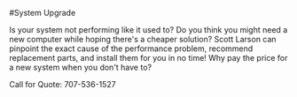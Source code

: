 #System Upgrade

Is your system not performing like it used to? Do you think you might need a new computer while hoping there's a cheaper solution? Scott Larson can pinpoint the exact cause of the performance problem, recommend replacement parts, and install them for you in no time! Why pay the price for a new system when you don't have to?

Call for Quote: 707-536-1527
